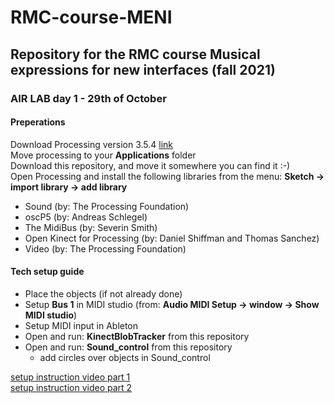 # RMC-course-MENI
## Repository for the RMC course Musical expressions for new interfaces (fall 2021)

### AIR LAB day 1 - 29th of October

#### Preperations
Download Processing version 3.5.4 [link](https://github.com/processing/processing/releases/download/processing-0270-3.5.4/processing-3.5.4-macosx.zip)<br >
Move processing to your **Applications** folder<br >
Download this repository, and move it somewhere you can find it :-)<br >
Open Processing and install the following libraries from the menu: **Sketch -> import library -> add library**<br >
- Sound (by: The Processing Foundation)
- oscP5 (by: Andreas Schlegel)
- The MidiBus (by: Severin Smith)
- Open Kinect for Processing (by: Daniel Shiffman and Thomas Sanchez)
- Video (by: The Processing Foundation)

#### Tech setup guide
- Place the objects (if not already done)
- Setup **Bus 1** in MIDI studio (from: **Audio MIDI Setup -> window -> Show MIDI studio**)
- Setup MIDI input in Ableton
- Open and run: **KinectBlobTracker** from this repository
- Open and run: **Sound_control** from this repository
    - add circles over objects in Sound_control

[setup instruction video part 1](https://youtu.be/SQx9Hn1EwzM)<br >
[setup instruction video part 2](https://youtu.be/urzS0Gm8BKo)


